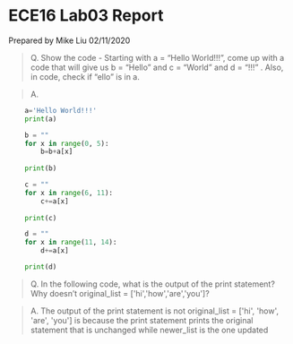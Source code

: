 # ECE16 Lab03 Report
Prepared by Mike Liu
02/11/2020

>Q. Show the code - Starting with a = “Hello World!!!”, come up with a code that will give us b = “Hello” and c = “World” and d = “!!!” . Also, in code, check if “ello” is in a. 

>A. 
```python
    a='Hello World!!!'
    print(a)

    b = ""
    for x in range(0, 5):
        b=b+a[x]
        
    print(b)

    c = ""
    for x in range(6, 11):
        c+=a[x]
        
    print(c)

    d = ""
    for x in range(11, 14):
        d+=a[x]

    print(d)
```
>Q. In the following code, what is the output of the print statement? Why doesn’t original_list = ['hi','how','are','you']?

>A. The output of the print statement is not original_list = ['hi', 'how', 'are', 'you'] is because the print statement prints the original statement that is unchanged while newer_list is the one updated
